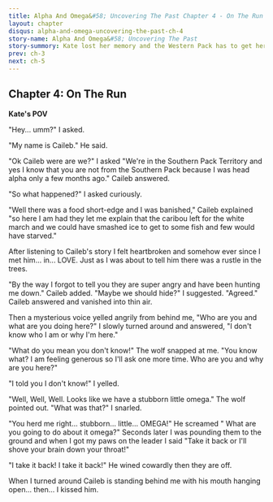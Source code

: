 ```yaml
---
title: Alpha And Omega&#58; Uncovering The Past Chapter 4 - On The Run
layout: chapter
disqus: alpha-and-omega-uncovering-the-past-ch-4
story-name: Alpha And Omega&#58; Uncovering The Past
story-summory: Kate lost her memory and the Western Pack has to get her back but will she come back after she meets Caileb the old Southern Pack Leader?
prev: ch-3
next: ch-5
---
```


## Chapter 4: On The Run ##

**Kate's POV**

"Hey... umm?" I asked.

"My name is Caileb." He said.

"Ok Caileb were are we?" I asked "We're in the Southern Pack Territory and yes I know that you are not from the Southern Pack because I was head alpha only a few months ago." Caileb answered.

"So what happened?" I asked curiously.

"Well there was a food short-edge and I was banished," Caileb explained "so here I am had they let me explain that the caribou left for the white march and we could have smashed ice to get to some fish and few would have starved."

After listening to Caileb's story I felt heartbroken and somehow ever since I met him... in... LOVE. Just as I was about to tell him there was a rustle in the trees.

"By the way I forgot to tell you they are super angry and have been hunting me down." Caileb added. "Maybe we should hide?" I suggested. "Agreed." Caileb answered and vanished into thin air.

Then a mysterious voice yelled angrily from behind me, "Who are you and what are you doing here?" I slowly turned around and answered, "I don't know who I am or why I'm here."

"What do you mean you don't know!" The wolf snapped at me. "You know what? I am feeling generous so I'll ask one more time. Who are you and why are you here?"

"I told you I don't know!" I yelled.

"Well, Well, Well. Looks like we have a stubborn little omega." The wolf pointed out.
"What was that?" I snarled.

"You herd me right... stubborn... little... OMEGA!" He screamed " What are you going to do about it omega?" Seconds later I was pounding them to the ground and when I got my paws on the leader I said "Take it back or I'll shove your brain down your throat!"

"I take it back! I take it back!" He wined cowardly then they are off.

When I turned around Caileb is standing behind me with his mouth hanging open... then... I kissed him.
